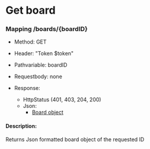 # Get board

### Mapping /boards/{boardID}

* Method: GET

* Header: "Token $token"

* Pathvariable: boardID

* Requestbody: none

* Response:
    * HttpStatus (401, 403, 204, 200)
    * Json:
        * [Board object](../objects/board.md)

#### Description:

Returns Json formatted board object of the requested ID
